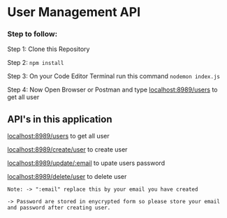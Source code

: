 # User Management API 

### Step to follow:

Step 1: Clone this Repository

Step 2: ```npm install``` 

Step 3: On your Code Editor Terminal run this command 
    ```
    nodemon index.js
    ```

Step 4: Now Open Browser or Postman and type [localhost:8989/users](http://localhost:8989/users)  to get all user

## API's in this application

[localhost:8989/users](http://localhost:8989/users)  to get all user

[localhost:8989/create/user](http://localhost:8989/create/user)  to create user

[localhost:8989/update/:email](http://localhost:8989/update/:email)  to upate users password

[localhost:8989/delete/user](http://localhost:8989/delete/user)  to delete user

```Note: -> ":email" replace this by your email you have created```

 ```-> Password are stored in enycrypted form so please store your email and password after creating user.```
